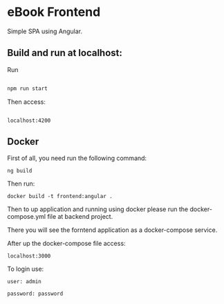 # eBook Frontend

Simple SPA using Angular.

## Build and run at localhost:
Run

```bash

npm run start

```

Then access:

```

localhost:4200

```

## Docker

First of all, you need run the following command:

```
ng build 
```

Then run:

```
docker build -t frontend:angular .

```

Then to up application and running using docker please run the docker-compose.yml file at backend project.

There you will see the forntend application as a docker-compose service.

After up the docker-compose file access:

```
localhost:3000

```

To login use:

```
user: admin

password: password

```